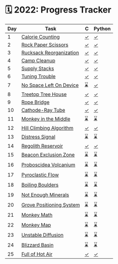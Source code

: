 # 🗓️ 2022: Progress Tracker

| Day | Task | C | Python |
| --- | ----- | - | ------ |
| 1   | [Calorie Counting](./day-01/README.md) | [&#10003;](./day-01/day-01.c) | [&#10003;](./day-01/day-01.py) |
| 2   | [Rock Paper Scissors](./day-02/README.md) | [&#10003;](./day-02/day-02.c) | [&#10003;](./day-02/day-02.py) |
| 3   | [Rucksack Reorganization](./day-03/README.md) | [&#10003;](./day-03/day-03.c) | [&#10003;](./day-03/day-03.py) |
| 4   | [Camp Cleanup](./day-04/README.md) | [&#10003;](./day-04/day-04.c) | [&#10003;](./day-04/day-04.py) |
| 5   | [Supply Stacks](./day-05/README.md) | [&#10003;](./day-05/day-05.c) | [&#10003;](./day-05/day-05.py) |
| 6   | [Tuning Trouble](./day-06/README.md) | [&#10003;](./day-06/day-06.c) | [&#10003;](./day-06/day-06.py) |
| 7   | [No Space Left On Device](./day-07/README.md) | [&#x231B;](./day-07/day-07.c) | [&#10003;](./day-07/day-07.py) |
| 8   | [Treetop Tree House](./day-08/README.md) | [&#10003;](./day-08/day-08.c) | [&#10003;](./day-08/day-08.py) |
| 9   | [Rope Bridge](./day-09/README.md) | [&#10003;](./day-09/day-09.c) | [&#10003;](./day-09/day-09.py) |
| 10  | [Cathode-Ray Tube](./day-10/README.md) | [&#10003;](./day-10/day-10.c) | [&#10003;](./day-10/day-10.py) |
| 11  | [Monkey in the Middle](./day-11/README.md) | [&#x231B;](./day-11/day-11.c) | [&#x231B;](./day-11/day-11.py) |
| 12  | [Hill Climbing Algorithm](./day-12/README.md) | [&#10003;](./day-12/day-12.c) | [&#10003;](./day-12/day-12.py) |
| 13  | [Distress Signal](./day-13/README.md) | [&#x231B;](./day-13/day-13.c) | [&#x231B;](./day-13/day-13.py) |
| 14  | [Regolith Reservoir](./day-14/README.md) | [&#10003;](./day-14/day-14.c) | [&#10003;](./day-14/day-14.py) |
| 15  | [Beacon Exclusion Zone](./day-15/README.md) | [&#x231B;](./day-15/day-15.c) | [&#x231B;](./day-15/day-15.py) |
| 16  | [Proboscidea Volcanium](./day-16/README.md) | [&#x231B;](./day-16/day-16.c) | [&#x231B;](./day-16/day-16.py) |
| 17  | [Pyroclastic Flow](./day-17/README.md) | [&#x231B;](./day-17/day-17.c) | [&#x231B;](./day-17/day-17.py) |
| 18  | [Boiling Boulders](./day-18/README.md) | [&#x231B;](./day-18/day-18.c) | [&#x231B;](./day-18/day-18.py) |
| 19  | [Not Enough Minerals](./day-19/README.md) | [&#x231B;](./day-19/day-19.c) | [&#x231B;](./day-19/day-19.py) |
| 20  | [Grove Positioning System](./day-20/README.md) | [&#x231B;](./day-20/day-20.c) | [&#x231B;](./day-20/day-20.py) |
| 21  | [Monkey Math](./day-21/README.md) | [&#x231B;](./day-21/day-21.c) | [&#x231B;](./day-21/day-21.py) |
| 22  | [Monkey Map](./day-22/README.md) | [&#x231B;](./day-22/day-22.c) | [&#x231B;](./day-22/day-22.py) |
| 23  | [Unstable Diffusion](./day-23/README.md) | [&#x231B;](./day-23/day-23.c) | [&#x231B;](./day-23/day-23.py) |
| 24  | [Blizzard Basin](./day-24/README.md) | [&#x231B;](./day-24/day-24.c) | [&#x231B;](./day-24/day-24.py) |
| 25  | [Full of Hot Air](./day-25/README.md) | [&#10003;](./day-25/day-25.c) | [&#10003;](./day-25/day-25.py) |
